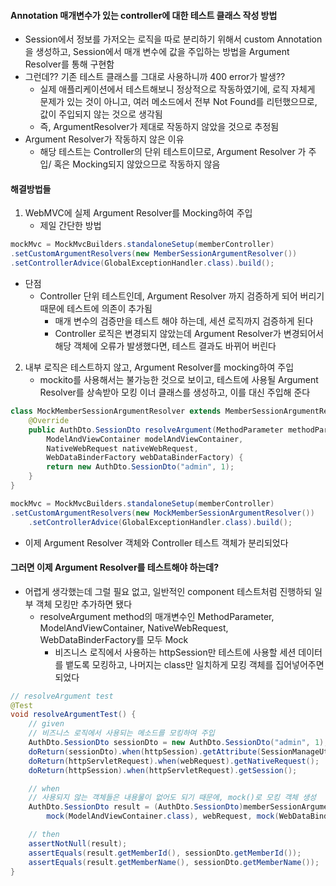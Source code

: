 #### Annotation 매개변수가 있는 controller에 대한 테스트 클래스 작성 방법
- Session에서 정보를 가저오는 로직을 따로 분리하기 위해서 custom Annotation을 생성하고, Session에서 매개 변수에 값을 주입하는 방법을 Argument Resolver를 통해 구현함
- 그런데?? 기존 테스트 클래스를 그대로 사용하니까 400 error가 발생??
  - 실제 애플리케이션에서 테스트해보니 정상적으로 작동하였기에, 로직 자체게 문제가 있는 것이 아니고, 여러 메소드에서 전부 Not Found를 리턴했으므로, 값이 주입되지 않는 것으로 생각됨
  - 즉, ArgumentResolver가 제대로 작동하지 않았을 것으로 추정됨
- Argument Resolver가 작동하지 않은 이유
  - 해당 테스트는 Controller의 단위 테스트이므로, Argument Resolver 가 주입/ 혹은 Mocking되지 않았으므로 작동하지 않음

#### 해결방법들
1. WebMVC에 실제 Argument Resolver를 Mocking하여 주입
   - 제일 간단한 방법
```java
mockMvc = MockMvcBuilders.standaloneSetup(memberController)
.setCustomArgumentResolvers(new MemberSessionArgumentResolver())
.setControllerAdvice(GlobalExceptionHandler.class).build();
```
   - 단점
     - Controller 단위 테스트인데, Argument Resolver 까지 검증하게 되어 버리기 때문에 테스트에 의존이 추가됨
       - 매개 변수의 검증만을 테스트 해야 하는데, 세션 로직까지 검증하게 된다
       - Controller 로직은 변경되지 않았는데 Argument Resolver가 변경되어서 해당 객체에 오류가 발생했다면, 테스트 결과도 바뀌어 버린다
2. 내부 로직은 테스트하지 않고, Argument Resolver를 mocking하여 주입
   - mockito를 사용해서는 불가능한 것으로 보이고, 테스트에 사용될 Argument Resolver를 상속받아 모킹 이너 클래스를 생성하고, 이를 대신 주입해 준다
```java
class MockMemberSessionArgumentResolver extends MemberSessionArgumentResolver {
    @Override
    public AuthDto.SessionDto resolveArgument(MethodParameter methodParameter,
        ModelAndViewContainer modelAndViewContainer,
        NativeWebRequest nativeWebRequest,
        WebDataBinderFactory webDataBinderFactory) {
        return new AuthDto.SessionDto("admin", 1);
    }
}

mockMvc = MockMvcBuilders.standaloneSetup(memberController)
.setCustomArgumentResolvers(new MockMemberSessionArgumentResolver())
	.setControllerAdvice(GlobalExceptionHandler.class).build();
```
- 이제 Argument Resolver 객체와 Controller 테스트 객체가 분리되었다

#### 그러면 이제 Argument Resolver를 테스트해야 하는데?
- 어렵게 생각했는데 그럴 필요 없고, 일반적인 component 테스트처럼 진행하되 일부 객체 모킹만 추가하면 됐다
  - resolveArgument method의 매개변수인 MethodParameter, ModelAndViewContainer, NativeWebRequest, WebDataBinderFactory를 모두 Mock
    - 비즈니스 로직에서 사용하는 httpSession만 테스트에 사용할 세션 데이터를 뱉도록 모킹하고, 나머지는 class만 일치하게 모킹 객체를 집어넣어주면 되었다
```java
// resolveArgument test
@Test
void resolveArgumentTest() {
	// given
    // 비즈니스 로직에서 사용되는 메소드를 모킹하여 주입
	AuthDto.SessionDto sessionDto = new AuthDto.SessionDto("admin", 1);
	doReturn(sessionDto).when(httpSession).getAttribute(SessionManageUtils.SESSION_MEMBER);
	doReturn(httpServletRequest).when(webRequest).getNativeRequest();
	doReturn(httpSession).when(httpServletRequest).getSession();

	// when
    // 사용되지 않는 객체들은 내용물이 없어도 되기 때문에, mock()로 모킹 객체 생성
	AuthDto.SessionDto result = (AuthDto.SessionDto)memberSessionArgumentResolver.resolveArgument(methodParameter,
		mock(ModelAndViewContainer.class), webRequest, mock(WebDataBinderFactory.class));

	// then
	assertNotNull(result);
	assertEquals(result.getMemberId(), sessionDto.getMemberId());
	assertEquals(result.getMemberName(), sessionDto.getMemberName());
}
```